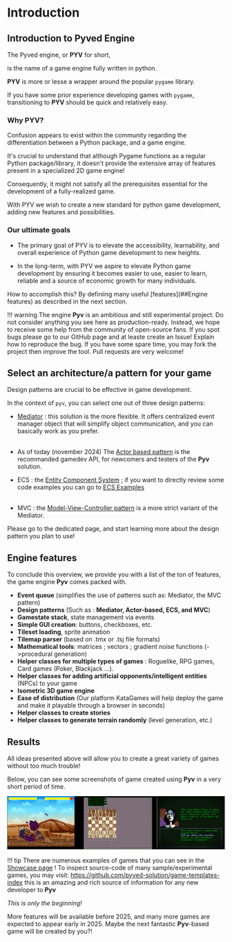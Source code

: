 # Introduction


## Introduction to Pyved Engine

The Pyved engine, or **PYV** for short,

is the name of a game engine fully written in python.

**PYV** is more or lesse a wrapper around the popular `pygame` library.

If you have some prior experience developing games with `pygame`,
transitioning to **PYV** should be quick and relatively easy.


### Why PYV?

Confusion appears to exist within the community regarding the differentiation
between a Python package, and a game engine.

It's crucial to understand that although Pygame functions as a regular
Python package/library, it doesn't provide the extensive array of features present in a
specialized 2D game engine!

Consequently, it might not satisfy all the
prerequisites essential for the development of a fully-realized game.

With PYV we wish to create a new standard for python game development,
adding new features and
possibilities.


### Our ultimate goals

- The primary goal of PYV is to elevate the accessibility, learnability,
and overall experience of Python game development to new heights.


- In the long-term, with PYV we aspire to elevate Python game development
by ensuring it becomes easier to use, easier to learn, reliable and a source of economic growth
for many individuals.

How to accomplish this?
By definiing many useful [features](##Engine features) as described in the next section.

!!! warning
    The engine **Pyv** is an ambitious and still experimental project. Do not consider anything you see here
	as production-ready. Instead, we hope to receive some help from the community of open-source fans.
	If you spot bugs please go to our GitHub page and at leaste create an Issue! Explain how to reproduce the bug.
	If you have some spare time, you may fork the project then improve the tool. Pull requests are very welcome!


## Select an architecture/a pattern for your game

Design patterns are crucial to be effective in game development.

In the context of `pyv`, you can select one out of three design patterns:

- [Mediator](<Other patterns\Event based programming.md>) : this solution is the more flexible. It offers centralized event
manager object that will simplify object communication, and you can basically work as you prefer.
<br><br>

- As of today (november 2024) The [Actor based pattern](<ActorBasedPattern.md>) is the recommanded gamedev API,
for newcomers and testers of the **Pyv** solution. 

- ECS : the [Entity Component System](<Entity Component System\A bit of theory.md>) ;
if you want to directly review some code examples you can go to
[ECS Examples](<Entity Component System/ECS examples.md>)
<br><br>

- MVC : the [Model-View-Controller pattern](<Other patterns\MVC Examples.md>) is a more strict
variant of the Mediator.

Please go to the dedicated page, and start learning  more about the design pattern you plan to use!


## Engine features

To conclude this overview, 
we provide you with a list of the ton of features, the game engine **Pyv** comes packed with.

- **Event queue** (simplifies the use of patterns such as: Mediator, the MVC pattern)
- **Design patterns** (Such as : **Mediator, Actor-based, ECS, and MVC**)
- **Gamestate stack**, state management via events
- **Simple GUI creation**: buttons, checkboxes, etc.
- **Tileset loading**, sprite animation
- **Tilemap parser** (based on .tmx or .tsj file formats)
- **Mathematical tools**: matrices ; vectors ; gradient noise functions (->procedural generation)
- **Helper classes for multiple types of games** : Roguelike, RPG games, Card games (Poker, Blackjack ...).
- **Helper classes for adding artificial opponents/intelligent entities** (NPCs) to your game
- **Isometric 3D game engine** 
- **Ease of distribution** (Our platform KataGames will help deploy the game and make it playable through a browser in seconds)
- **Helper classes to create stories**
- **Helper classes to generate terrain randomly** (level generation, etc.)


## Results

All ideas presented above will allow you to create a great variety of games without too much trouble!

Below, you can see some screenshots of game created using **Pyv** in a very short period of time.

![Game examples](./images/gallery2.png "Games")

!!! tip
    There are numerous examples of games that you can see in the [Showcase page](<Showcase.md>) !
    To inspect source-code of many sample/experimental games, you may visit: <https://github.com/pyved-solution/game-templates-index> this is an amazing
	and rich source of information for any new developer to **Pyv**

*This is only the beginning!*

More features will be available before 2025, and many more games are expected to appear early in 2025.
Maybe the next fantastic **Pyv**-based game will be created by you?!